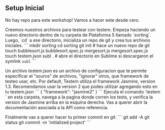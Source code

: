 ## Setup Inicial
No hay repo para este workshop! Vamos a hacer este desde cero.

Creemos nuestros archivos para testear con testem. Empeza haciendo un nuevo directorio dentro de tu carpeta de Plataforma 5 llamado ´sorting´. Luego, ´cd´ a ese directorio, inicializa un repo de git y crea tus archivos iniciales.
´´´
    mkdir sorting
    cd sorting
    git init # hace un nuevo repo de git
    touch bubblesort.js bubblesort.spec.js mergesort.js mergesort.spec.js
    touch testem.json
    subl . # abre el directorio en Sublime si descargaron el symlink `subl`
´´´

Un archivo testem.json es un archivo de configuracion que te permite especificar el "source" de archivos, "ignorar" otros, que framework de testeo usar, etc. Por default, Testem utiliza el framework Jasmine, version 1.3. Recomendamos usar la version 2 que podes utilizar agregando esto en tu testem.json
´´´
    {
      "framework": "jasmine2"
    }
´´´
Ejecuta el comando ´testem´ en esta carpeta, navega a la pagina donde corren los tests, y verifica la version de Jasmine arriba en la esquina derecha. Vas a querer abrir la documentación asociada a la API como referencia.

Finalmente vas a querer hacer tu primer commit en git:
´´´
    git add -A
    git status
    git commit -m 'initialized project'
´´´
